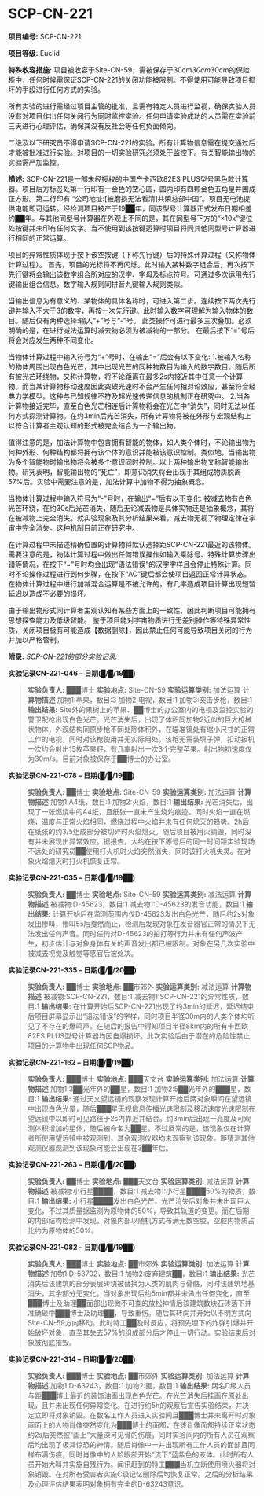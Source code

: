 # SCP-CN-221


**项目编号:** SCP-CN-221

**项目等级:** Euclid

**特殊收容措施:** 项目被收容于Site-CN-59，需被保存于30cm*30cm*30cm的保险柜中，任何时候需保证SCP-CN-221的关闭功能被限制。不得使用可能导致项目损坏的手段进行任何方式的实验。

所有实验的进行需经过项目主管的批准，且需有特定人员进行监视，确保实验人员没有对项目作出任何关闭行为同时监控实验。任何申请实验成功的人员需在实验前三天进行心理评估，确保其没有反社会等任何负面倾向。

二级及以下研究员不得申请SCP-CN-221的实验。所有计算物信息需在提交通过后才能被批准进行实验。对项目的一切实验研究必须处于监控下。有关智能输出物的实验需严加监控。

**描述:** SCP-CN-221是一部未经授权的中国产卡西欧82ES PLUS型号黑色款计算器。项目后方标签处第一行印有一金色的空心圆，圆内印有四颗金色五角星并围成正方形。第二行印有 “公司地址:[被磨损无法看清]共荣总部中国”。项目无电池提供电能即可运转。经检测项目被产于19██年，同该型号计算器正式发布日期相差约██年。与其他同型号计算器在外观上不同的是，其在同型号下方的“×10x”键位处按键并未印有任何文字。当不使用到该按键运算时项目将同其他同型号计算器进行相同的正常运算。

项目的异常性质体现于按下该空按键（下称先行键）后的特殊计算过程（又称物体计算过程）。
首先，项目的光标将不再闪烁。此时输入某种数字组合后，再次按下先行键将会输出该数字组合所对应的汉字、字母及标点符号。可通过多次运用先行键输出组合信息。数字输入规则同拼音九键输入规则类似。

当输出信息为有意义的、某物体的具体名称时，可进入第二步。连续按下两次先行键并输入不大于3的数字，再按一次先行键。此时输入数字可理解为输入物体的数目。随后仅有两种选择:输入“+”号与“-”号。
此类操作可进行最多三次叠加。必须明确的是，在进行减法运算时减去物必须为被减物的一部分。
在最后按下“=”号后将会对应发生两种不同变化。

当物体计算过程中输入符号为“+”号时，在输出“=”后会有以下变化:
1.被输入名称的物体周围出现白色光芒，其中出现光芒的同种物数目为输入的数字数目。随后所有被光芒环绕物，又称计算物，将不论距离在最多2s内接近其中任意一个计算物。而当某计算物移动速度因此突破光速时不会产生任何相对论效应，甚至符合经典力学模型。这种与已知规律不符及超光速传递信息的机制正在研究中。
2.当各计算物接近完毕，直至白色光芒相连后计算物将会在光芒中“消失”，同时无法以任何方式探测计算物。在约3min后光芒消失，所有计算物将被在外形与宏观结构上以符合计算者主观认知的形式被完全结合为一个输出物。

值得注意的是，加法计算物中包含拥有智能的物体，如人类个体时，不论输出物为何种外形、何种结构都将拥有该个体的意识并能被该意识控制。类似地，当输出物为多个智能物时输出物将会被多个意识同时控制。以上两种输出物又称智能输出物。研究表明，智能输出物的“死亡”，即意识消失将会出现于其组成物质脱离57%后。实验中需要注意的是，加法计算中加物不得为抽象概念。

当物体计算过程中输入符号为“-”号时，在输出“=”后有以下变化:
被减去物有白色光芒环绕，在约30s后光芒消失，随后无论减去物是具体实物还是抽象概念，其将在被减物上完全消失。就实验现象及其分析结果来看，减去物无视了物理定律在宇宙中完全消失。这种机制目前正在研究中。

在计算过程中未描述精确位置的计算物将默认选择距SCP-CN-221最近的该物体。
需要注意的是，物体计算过程中做出任何错误操作如输入乘除号、特殊计算步骤出错等情况，在按下“=”号时均会出现“语法错误”的汉字字样且会停止特殊计算。同时不论操作过程进行到何步骤，在按下“AC”键后都会使项目返回正常计算状态。在物体计算过程中进行加减混合运算是不被允许的，有几率造成项目计算出现短暂延迟以造成不必要的损坏。

由于输出物形式同计算者主观认知有某些方面上的一致性，因此判断项目可能拥有思想探查能力及低级智能。
鉴于项目能对宇宙物质进行无差别操作等特殊异常性质，关闭项目极有可能造成【数据删除】，因此禁止任何可能导致项目关闭的行为并加以严格管制。

**附录:** *SCP-CN-221的部分实验记录:* 

**实验记录CN-221-046 – 日期(█/█/19██)** 


> **实验负责人:** ███博士
**实验地点:** Site-CN-59
**实验运算类别:** 加法运算
**计算物描述** 
加物1:苹果，数目:3
加物2:电视，数目:1
加物3:突击步枪，数目:1
**输出结果:** Site外的果树上的苹果、██博士的办公室内的电视及监控实验的警卫配枪出现白色光芒。光芒消失后，出现了体积同加物2近似的巨大枪械状物体，外观结构同原步枪不同处除体积外，在瞄准镜处有缩小尺寸的正常工作的电视，同时对该枪使用并无实际用处。该枪无需装填子弹，扣动扳机一次约会射出15枚苹果籽，有几率射出一次3个完整苹果。射出物初速度仅为30m/s。目前对象被保存于██博士的办公室。
> 

**实验记录CN-221-078 – 日期(█/█/19██)** 


> **实验负责人:** ██博士
**实验地点:** Site-CN-59
**实验运算类别:** 加法运算
**计算物描述** 
加物1:A4纸，数目:1
加物2:火焰，数目:1
**输出结果:** 光芒消失后，出现了一张燃烧中的A4纸，且纸张一直未产生烧灼痕迹。同时火焰一直在燃烧，温度与正常火焰相同，燃烧过程中火焰并未有任何熄灭的趋势。2h后在纸张的约3/5组成部分被切碎时火焰熄灭。随后项目被用火销毁，同时没有并未展现出异常效应。据报告，大约在按下等号后的同一时间距实验现场不远处的研究员██使用打火机时火焰突然消失，同时该打火机失灵。在对象火焰熄灭时打火机恢复正常。
> 

**实验记录CN-221-035 – 日期(█/█/19██)** 


> **实验负责人:** ██博士
**实验地点:** Site-CN-59
**实验运算类别:** 减法运算
**计算物描述** 
被减物:D-45623，数目:1
减去物1:D-45623的发音功能，数目:1
**输出结果:** 计算开始后在监测范围内仅D-45623发出白色光芒，随后约2s对象发出惨叫，惨叫5s后戛然而止，检测后发现对象在发音器官正常的情况下无法发出任何声音。同时任何对D-45623的拍打等行为并未有任何声波产生，初步估计与对象身体有关的声音发出都已被限制。对象在另几次实验中被减去视觉及触觉等感官后被处决。
> 

**实验记录CN-221-335 – 日期(█/█/20██)** 


> **实验负责人:** ██博士
**实验地点:** ██市郊外
**实验运算类别:** 减法运算
**计算物描述** 
被减物:SCP-CN-221，数目:1
减去物1:SCP-CN-221的异常性质，数目:1
**输出结果:** 在计算开始后SCP-CN-221出现了约3min的延迟，延迟结束后项目屏幕显示出“语法错误”的字样，同时项目半径30m内的人类个体均听见了不存在的爆鸣声。在随后的报告中得知项目半径8km内的所有卡西欧82ES PLUS型号计算器均因自爆损坏。此次实验后由于潜在的危险性禁止项目的计算物中出现任何SCP物品。
> 

**实验记录CN-221-162 – 日期(█/█/19██)** 


> **实验负责人:** ███博士
**实验地点:** ███天文台
**实验运算类别:** 加法运算
**计算物描述** 
加物1:3██光年外的██星，数目:1
加物2:5██光年外的███星，数目:1
**输出结果:** 通过天文望远镜的观察发现计算开始后两对象瞬间在望远镜中出现白色光晕，随后███星无视信息传播光速限制及移动速度光速限制在望远镜中以即时可见路径于2s内靠近并结合。约3min后出现一亮度及可观测体积增加的星体，随后被命名为██星。不过反常的是，该现象仅在计算者所使用望远镜中被观测到，其余观测仪器均未观察到该现象。距猜测其他观测仪器观测到该现象可能会出现在3██年后。
> 

**实验记录CN-221-263 – 日期(█/█/20██)** 


> **实验负责人:** ██博士
**实验地点:** ███天文台
**实验运算类别:** 减法运算
**计算物描述** 
被减物:小行星████，数目:1
减去物1:小行星████50%的物质，数目:1
**输出结果:** 小行星████发出白色光芒。光芒消失后对象并未出现巨大变化，不过其质量据监测为原物体的50%，导致其轨道的变更。而在后期的内部结构检测中发现，对象内部以随机方式布满无数空腔，空腔内物质占比约为原物体的50%。
> 

**实验记录CN-221-082 – 日期(█/█/19██)** 


> **实验负责人:** ███博士
**实验地点:** ██市郊外
**实验运算类别:** 加法运算
**计算物描述** 
加物1:D-53702，数目:1
加物2:废弃建筑██，数目:1
**输出结果:** 光芒消失后该建筑的部分表层砖块被替换为人类的肌肉与骨骼，同时该建筑地基消失，其余部分无变化。当对象出现后约5min都并未做出任何变化，直至███博士及助理██面部出现微不可查的放松神情后该建筑数块石砖落下并准确砸中███博士及助理██，导致重伤。随后其转向并开始以不明方式向Site-CN-59方向移动。此时特工██及时反应，将预先埋下的炸弹引爆并开始破坏对象，直至其失去57%的组成部分后才停止一切行动。实验结束后对象被彻底摧毁。
> 

**实验记录CN-221-314 – 日期(█/█/20██)** 


> **实验负责人:** ███博士
**实验地点:** ██市郊外
**实验运算类别:** 加法运算
**计算物描述** 
加物1:D-63243，数目:1
加物2:画，数目:1
**输出结果:** 两名D级人员与距███博士最近的装饰油画出现白色光芒。在光芒消失后挂画在原处出现，且并未出现任何异常变化。在进行约5h的观察后宣告实验结束，并决定立即将对象销毁。在数名工作人员进入实验间且███博士并未离开时对象画面上的人物肖像突然变化为███博士的面部，在该肖像面部持续正常状态约2s后突然被“画上”大量深可见骨的伤痕，同时实验间内的所有人员在观察后均出现了极其惊恐的神情。随后肖像中一并出现所有工作人员的面部且同样布满伤痕，同时肖像中的人脸眼部开始“流下”蓝紫色的液体。此时所有人员开始大叫并实施自残行为。闻讯赶到的特工███当机立断使用喷火器将对象销毁。在对所有受害者实施C级记忆删除后均恢复正常。之后的分析结果及心理评估结果表明对象拥有完全的D-63243意识。
> 


